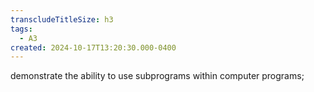 ```yaml
---
transcludeTitleSize: h3
tags:
  - A3
created: 2024-10-17T13:20:30.000-0400
---
```

demonstrate the ability to use subprograms within computer programs;